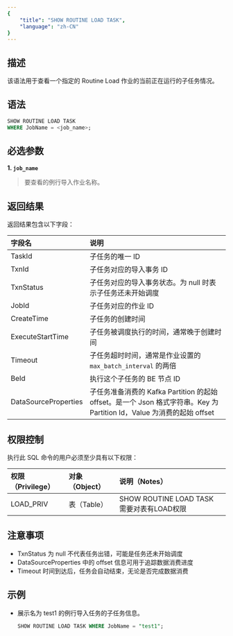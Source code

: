 ```yaml
---
{
    "title": "SHOW ROUTINE LOAD TASK",
    "language": "zh-CN"
}
---
```


<!--
Licensed to the Apache Software Foundation (ASF) under one
or more contributor license agreements.  See the NOTICE file
distributed with this work for additional information
regarding copyright ownership.  The ASF licenses this file
to you under the Apache License, Version 2.0 (the
"License"); you may not use this file except in compliance
with the License.  You may obtain a copy of the License at

  http://www.apache.org/licenses/LICENSE-2.0

Unless required by applicable law or agreed to in writing,
software distributed under the License is distributed on an
"AS IS" BASIS, WITHOUT WARRANTIES OR CONDITIONS OF ANY
KIND, either express or implied.  See the License for the
specific language governing permissions and limitations
under the License.
-->

## 描述

该语法用于查看一个指定的 Routine Load 作业的当前正在运行的子任务情况。

## 语法

```sql
SHOW ROUTINE LOAD TASK
WHERE JobName = <job_name>;
```

## 必选参数

**1. `job_name`**

> 要查看的例行导入作业名称。

## 返回结果

返回结果包含以下字段：

| 字段名                | 说明                                                         |
| :------------------- | :---------------------------------------------------------- |
| TaskId               | 子任务的唯一 ID                                              |
| TxnId                | 子任务对应的导入事务 ID                                      |
| TxnStatus            | 子任务对应的导入事务状态。为 null 时表示子任务还未开始调度    |
| JobId                | 子任务对应的作业 ID                                          |
| CreateTime           | 子任务的创建时间                                             |
| ExecuteStartTime     | 子任务被调度执行的时间，通常晚于创建时间                      |
| Timeout              | 子任务超时时间，通常是作业设置的 `max_batch_interval` 的两倍  |
| BeId                 | 执行这个子任务的 BE 节点 ID                                  |
| DataSourceProperties | 子任务准备消费的 Kafka Partition 的起始 offset。是一个 Json 格式字符串。Key 为 Partition Id，Value 为消费的起始 offset |

## 权限控制

执行此 SQL 命令的用户必须至少具有以下权限：

| 权限（Privilege） | 对象（Object） | 说明（Notes）                 |
| :---------------- | :------------- | :---------------------------- |
| LOAD_PRIV         | 表（Table）    | SHOW ROUTINE LOAD TASK 需要对表有LOAD权限 |

## 注意事项

- TxnStatus 为 null 不代表任务出错，可能是任务还未开始调度
- DataSourceProperties 中的 offset 信息可用于追踪数据消费进度
- Timeout 时间到达后，任务会自动结束，无论是否完成数据消费

## 示例

- 展示名为 test1 的例行导入任务的子任务信息。

    ```sql
    SHOW ROUTINE LOAD TASK WHERE JobName = "test1";
    ```
